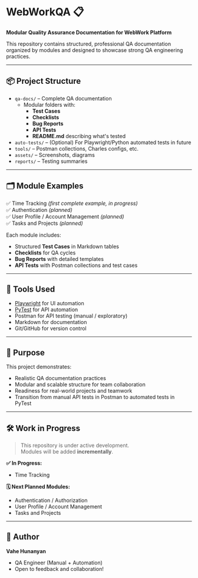 # WebWorkQA 📋

**Modular Quality Assurance Documentation for WebWork Platform**

This repository contains structured, professional QA documentation organized by modules and designed to showcase strong QA engineering practices.

---

## 📦 Project Structure

- `qa-docs/` – Complete QA documentation
  - Modular folders with:
    - **Test Cases**
    - **Checklists**
    - **Bug Reports**
    - **API Tests**
    - **README.md** describing what's tested
- `auto-tests/` – (Optional) For Playwright/Python automated tests in future
- `tools/` – Postman collections, Charles configs, etc.
- `assets/` – Screenshots, diagrams
- `reports/` – Testing summaries

---

## 🗂️ Module Examples
✅ Time Tracking *(first complete example, in progress)*  
✅ Authentication *(planned)*  
✅ User Profile / Account Management *(planned)*  
✅ Tasks and Projects *(planned)*

Each module includes:
- Structured **Test Cases** in Markdown tables
- **Checklists** for QA cycles
- **Bug Reports** with detailed templates
- **API Tests** with Postman collections and test cases

---

## 🧪 Tools Used
- [Playwright](https://playwright.dev) for UI automation 
- [PyTest](https://pytest.org) for API automation 
- Postman for API testing (manual / exploratory)
- Markdown for documentation
- Git/GitHub for version control

---

## 🌟 Purpose
This project demonstrates:
- Realistic QA documentation practices
- Modular and scalable structure for team collaboration
- Readiness for real-world projects and teamwork
- Transition from manual API tests in Postman to automated tests in PyTest

---

## 🛠️ Work in Progress
> This repository is under active development.  
> Modules will be added **incrementally**.

**✅ In Progress:**  
- Time Tracking

**🗓️ Next Planned Modules:**  
- Authentication / Authorization
- User Profile / Account Management
- Tasks and Projects

---

## 🚀 Author
**Vahe Hunanyan**  
- QA Engineer (Manual + Automation)  
- Open to feedback and collaboration!